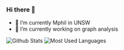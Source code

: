 ### Hi there 👋
- 🔭 I’m currently Mphil in UNSW
- 🌱 I’m currently working on graph analysis

<!--
**ShunyangLi/ShunyangLi** is a ✨ _special_ ✨ repository because its `README.md` (this file) appears on your GitHub profile.

Here are some ideas to get you started:

- 🔭 I’m currently working on ...
- 🌱 I’m currently learning ...
- 👯 I’m looking to collaborate on ...
- 🤔 I’m looking for help with ...
- 💬 Ask me about ...
- 📫 How to reach me: ...
- 😄 Pronouns: ...
- ⚡ Fun fact: ...
-->

![Github Stats](https://github-readme-stats.vercel.app/api?username=ShunyangLi&show_icons=true&theme=dark&count_private=true)
![Most Used Languages](https://github-readme-stats.vercel.app/api/top-langs/?username=ShunyangLi&theme=dark&layout=compact)

